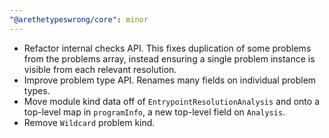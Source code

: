 ```yaml
---
"@arethetypeswrong/core": minor
---
```


- Refactor internal checks API. This fixes duplication of some problems from the problems array, instead ensuring a single problem instance is visible from each relevant resolution.
- Improve problem type API. Renames many fields on individual problem types.
- Move module kind data off of `EntrypointResolutionAnalysis` and onto a top-level map in `programInfo`, a new top-level field on `Analysis`.
- Remove `Wildcard` problem kind.
